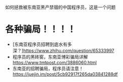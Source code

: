 # 
如何拯救被东南亚黑产禁锢的中国程序员，这是一个问题



# 各种骗局！！！！
* [东南亚程序员招聘到底水有多深？]<https://www.zhihu.com/question/65333997>
* 程序员的黑砖窑，东南亚博彩骗局详解 https://www.tmtpost.com/3886060.html
* 东南亚的招聘骗局，程序员请注意！https://juejin.im/post/5cb92917f265da03841288df
